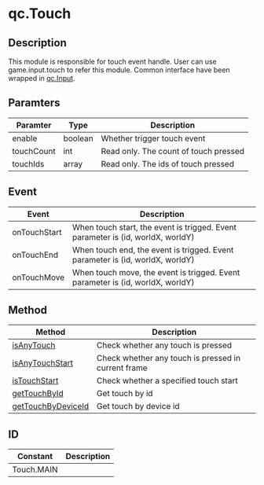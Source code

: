 # qc.Touch

## Description
This module is responsible for touch event handle. User can use game.input.touch to refer this module.
Common interface have been wrapped in [qc.Input](Input.md).

## Paramters
| Paramter | Type | Description |
| ------------- |-------------|-------------|
| enable | boolean | Whether trigger touch event |
| touchCount | int | Read only. The count of touch pressed |
| touchIds | array | Read only. The ids of touch pressed |

## Event
| Event | Description |
| ------------- |-------------|
| onTouchStart |When touch start, the event is trigged. Event parameter is (id, worldX, worldY) |
| onTouchEnd | When touch end, the event is trigged. Event parameter is (id, worldX, worldY) |
| onTouchMove | When touch move, the event is trigged. Event parameter is (id, worldX, worldY) |

## Method
| Method | Description |
| ------------- |-------------|
| [isAnyTouch](Touch_isAnyTouch.md) | Check whether any touch is pressed |
| [isAnyTouchStart](Touch_isAnyTouchStart.md) | Check whether any touch is pressed in current frame |
| [isTouchStart](Touch_isTouchStart.md) | Check whether a specified touch start |
| [getTouchById](Touch_getTouchById.md) | Get touch by id |
| [getTouchByDeviceId](Touch_getTouchByDeviceId.md) | Get touch by device id |

## ID
| Constant | Description |
| ------------- |-------------|
| Touch.MAIN |  |
